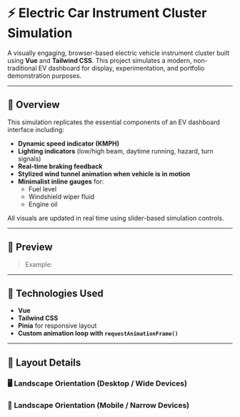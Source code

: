 # ⚡ Electric Car Instrument Cluster Simulation

A visually engaging, browser-based electric vehicle instrument cluster built using **Vue** and **Tailwind CSS**. This project simulates a modern, non-traditional EV dashboard for display, experimentation, and portfolio demonstration purposes.

---

## 🚙 Overview

This simulation replicates the essential components of an EV dashboard interface including:

- **Dynamic speed indicator (KMPH)**
- **Lighting indicators** (low/high beam, daytime running, hazard, turn signals)
- **Real-time braking feedback**
- **Stylized wind tunnel animation when vehicle is in motion**
- **Minimalist inline gauges** for:
  - Fuel level
  - Windshield wiper fluid
  - Engine oil

All visuals are updated in real time using slider-based simulation controls.

---

## 📸 Preview

> Example:

---

## 🧰 Technologies Used

- **Vue**
- **Tailwind CSS**
- **Pinia** for responsive layout
- **Custom animation loop with `requestAnimationFrame()`**

---

## 📐 Layout Details

### 🖥 Landscape Orientation (Desktop / Wide Devices)
### 📱 Landscape Orientation (Mobile / Narrow Devices)
